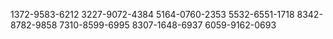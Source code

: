 1372-9583-6212
3227-9072-4384
5164-0760-2353
5532-6551-1718
8342-8782-9858
7310-8599-6995
8307-1648-6937
6059-9162-0693

